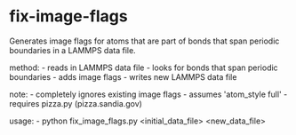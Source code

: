 # fix-image-flags
Generates image flags for atoms that are part of bonds that span periodic boundaries in a LAMMPS data file. 

method:
    - reads in LAMMPS data file
    - looks for bonds that span periodic boundaries
    - adds image flags
    - writes new LAMMPS data file

note: 
    - completely ignores existing image flags
    - assumes 'atom_style full' 
    - requires pizza.py (pizza.sandia.gov)

usage:
    - python fix_image_flags.py <initial_data_file> <new_data_file>
